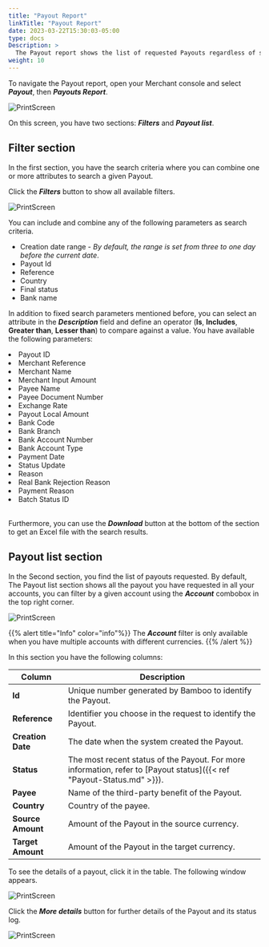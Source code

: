 ```yaml
---
title: "Payout Report"
linkTitle: "Payout Report"
date: 2023-03-22T15:30:03-05:00
type: docs
Description: >
  The Payout report shows the list of requested Payouts regardless of status and lets you search for a specific payout.
weight: 10
---
```


To navigate the Payout report, open your Merchant console and select ***Payout***, then ***Payouts Report***.

![PrintScreen](/assets/Payouts/Payouts5_en.png)

On this screen, you have two sections: _**Filters**_ and _**Payout list**_.

## Filter section
In the first section, you have the search criteria where you can combine one or more attributes to search a given Payout.

Click the _**Filters**_ button to show all available filters.

![PrintScreen](/assets/Payouts/Payouts11_en.png)

You can include and combine any of the following parameters as search criteria.

* Creation date range - _By default, the range is set from three to one day before the current date_.
* Payout Id
* Reference
* Country
* Final status
* Bank name

In addition to fixed search parameters mentioned before, you can select an attribute in the _**Description**_ field and define an operator (**Is**, **Includes**, **Greater than**, **Lesser than**) to compare against a value. You have available the following parameters:

<div id="columns">
     <li>Payout ID</li>
     <li>Merchant Reference</li>
     <li>Merchant Name</li>
     <li>Merchant Input Amount</li>
     <li>Payee Name</li>
     <li>Payee Document Number</li>
     <li>Exchange Rate</li>
     <li>Payout Local Amount</li>
     <li>Bank Code</li>
     <li>Bank Branch</li>
     <li>Bank Account Number</li>
     <li>Bank Account Type</li>
     <li>Payment Date</li>
     <li>Status Update</li>
     <li>Reason</li>
     <li>Real Bank Rejection Reason</li>
     <li>Payment Reason</li>
     <li>Batch Status ID</li>
</div>
<br>

Furthermore, you can use the _**Download**_ button at the bottom of the section to get an Excel file with the search results.

## Payout list section
In the Second section, you find the list of payouts requested. By default, The Payout list section shows all the payout you have requested in all your accounts, you can filter by a given account using the _**Account**_ combobox in the top right corner. 

![PrintScreen](/assets/Payouts/Payouts21_en.png)

{{% alert title="Info" color="info"%}}
The _**Account**_ filter is only available when you have multiple accounts with different currencies.
{{% /alert %}}

In this section you have the following columns:

| Column | Description |
|---|---|
| **Id** | Unique number generated by Bamboo to identify the Payout. |
| **Reference** | Identifier you choose in the request to identify the Payout. |
| **Creation Date** | The date when the system created the Payout. |
| **Status** | The most recent status of the Payout. For more information, refer to [Payout status]({{< ref "Payout-Status.md" >}}). |
| **Payee** | Name of the third-party benefit of the Payout. |
| **Country** | Country of the payee. |
| **Source Amount** | Amount of the Payout in the source currency. |
| **Target Amount** | Amount of the Payout in the target currency. |

To see the details of a payout, click it in the table. The following window appears.

![PrintScreen](/assets/Payouts/Payouts6_en.png)

Click the _**More details**_ button for further details of the Payout and its status log.

![PrintScreen](/assets/Payouts/Payouts7_en.png)